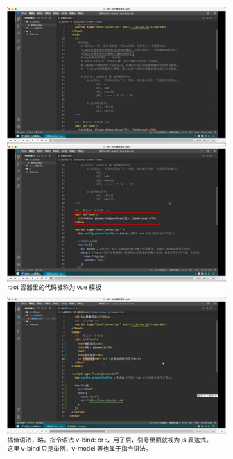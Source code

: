 ![](./img/2022-07-06-23-39-47.png)  
![](./img/2022-07-06-23-40-20.png)
root 容器里的代码被称为 vue 模板

![](./img/2022-07-06-23-47-52.png)  
插值语法，略。指令语法 v-bind: or :，用了后，引号里面就视为 js 表达式。  
这里 v-bind 只是举例，v-model 等也属于指令语法。
